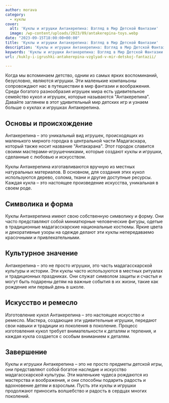 ```yaml
---
author: morava
category:
  - куклы
cover:
  alt: 'Куклы и игрушки Антакерепина: Взгляд в Мир Детской Фантазии'
  image: /wp-content/uploads/2023/09/antakerepina-toys.webp
date: "2023-09-15T18:00:00+00:00"
title: 'Куклы и игрушки Антакерепина: Взгляд в Мир Детской Фантазии'
description: 'Куклы и игрушки Антакерепина: Взгляд в Мир Детской Фантазии'
keywords: 'Куклы и игрушки Антакерепина: Взгляд в Мир Детской Фантазии'
url: /kukly-i-igrushki-antakerepina-vzglyad-v-mir-detskoj-fantazii/

---
```

Когда мы вспоминаем детство, одним из самых ярких воспоминаний, безусловно, являются игрушки. Эти маленькие компаньоны сопровождают нас в путешествии в мир фантазии и воображения. Среди богатого разнообразия игрушек мира есть удивительное семейство кукол и игрушек, которые называются "Антакерепина". Давайте заглянем в этот удивительный мир детских игр и узнаем больше о куклах и игрушках Антакерепина.

## Основы и происхождение

Антакерепина – это уникальный вид игрушек, происходящих из маленького мирного городка в центральной части Мадагаскара, который также носит название "Антакарана". Этот городок славится своими мастерами-игрушечниками, которые создают куклы и игрушки, сделанные с любовью и искусством.

Куклы Антакерепина изготавливаются вручную из местных натуральных материалов. В основном, для создания этих кукол используются дерево, солома, ткани и другие доступные ресурсы. Каждая кукла – это настоящее произведение искусства, уникальная в своем роде.

## Символика и форма

Куклы Антакерепина имеют свою собственную символику и форму. Они часто представляют собой миниатюрные человеческие фигуры, одетые в традиционные мадагасскарские национальные костюмы. Яркие цвета и декоративные узоры на одежде делают эти куклы непередаваемо красочными и привлекательными.

## Культурное значение

Антакерепина – это не просто игрушки, это часть мадагасскарской культуры и истории. Эти куклы часто используются в местных ритуалах и традиционных праздниках. Они служат символом защиты и счастья и могут быть подарены детям на важные события в их жизни, такие как рождение или первый день в школе.

## Искусство и ремесло

Изготовление кукол Антакерепина – это настоящее искусство и ремесло. Мастера, создающие эти удивительные игрушки, передают свои навыки и традиции из поколения в поколение. Процесс изготовления кукол требует внимательности к деталям и терпения, и каждая кукла создается с особым вниманием к деталям.

## Завершение

Куклы и игрушки Антакерепина – это не просто предметы детской игры, они представляют собой богатое наследие и искусство мадагасскарской культуры. Эти маленькие чудеса рождаются из мастерства и воображения, и они способны подарить радость и вдохновение детям и взрослым. Пусть эти куклы и игрушки продолжают приносить волшебство и радость в сердцах многих поколений.
